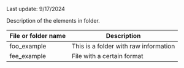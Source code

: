 Last update: 9/17/2024

Description of the elements in folder.

| File or folder name | Description |
| ----------- | ----------- |
| foo_example | This is a folder with raw information |
| fee_example | File with a certain format |